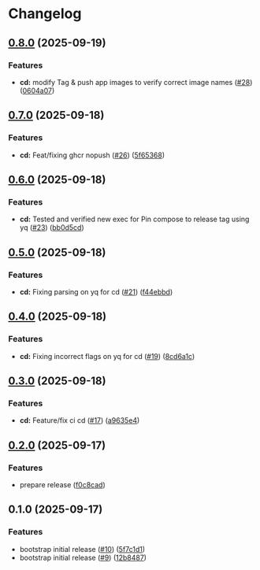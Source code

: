 # Changelog

## [0.8.0](https://github.com/jfaa-josh/stock-ops/compare/v0.7.0...v0.8.0) (2025-09-19)


### Features

* **cd:** modify Tag & push app images to verify correct image names ([#28](https://github.com/jfaa-josh/stock-ops/issues/28)) ([0604a07](https://github.com/jfaa-josh/stock-ops/commit/0604a07bd3d5b6e84d79b4c19fbd063cd3769324))

## [0.7.0](https://github.com/jfaa-josh/stock-ops/compare/v0.6.0...v0.7.0) (2025-09-18)


### Features

* **cd:** Feat/fixing ghcr nopush ([#26](https://github.com/jfaa-josh/stock-ops/issues/26)) ([5f65368](https://github.com/jfaa-josh/stock-ops/commit/5f6536892acd0c9bd539ad767f8208cd3edf6b5a))

## [0.6.0](https://github.com/jfaa-josh/stock-ops/compare/v0.5.0...v0.6.0) (2025-09-18)


### Features

* **cd:** Tested and verified new exec for Pin compose to release tag using yq ([#23](https://github.com/jfaa-josh/stock-ops/issues/23)) ([bb0d5cd](https://github.com/jfaa-josh/stock-ops/commit/bb0d5cd7ce823ec380496afd81cddc8e6c526586))

## [0.5.0](https://github.com/jfaa-josh/stock-ops/compare/v0.4.0...v0.5.0) (2025-09-18)


### Features

* **cd:** Fixing parsing on yq for cd ([#21](https://github.com/jfaa-josh/stock-ops/issues/21)) ([f44ebbd](https://github.com/jfaa-josh/stock-ops/commit/f44ebbdc64f3c1a14716b650335f90b7d954b1b2))

## [0.4.0](https://github.com/jfaa-josh/stock-ops/compare/v0.3.0...v0.4.0) (2025-09-18)


### Features

* **cd:** Fixing incorrect flags on yq for cd ([#19](https://github.com/jfaa-josh/stock-ops/issues/19)) ([8cd6a1c](https://github.com/jfaa-josh/stock-ops/commit/8cd6a1ce87d653a078b6b3f79f1925a36530804f))

## [0.3.0](https://github.com/jfaa-josh/stock-ops/compare/v0.2.0...v0.3.0) (2025-09-18)


### Features

* **cd:** Feature/fix ci cd ([#17](https://github.com/jfaa-josh/stock-ops/issues/17)) ([a9635e4](https://github.com/jfaa-josh/stock-ops/commit/a9635e408063696cd11c5d82dfad239a8329a314))

## [0.2.0](https://github.com/jfaa-josh/stock-ops/compare/v0.1.0...v0.2.0) (2025-09-17)


### Features

* prepare release ([f0c8cad](https://github.com/jfaa-josh/stock-ops/commit/f0c8cad89ca1f3d62c43a26551822033868eb603))

## 0.1.0 (2025-09-17)


### Features

* bootstrap initial release ([#10](https://github.com/jfaa-josh/stock-ops/issues/10)) ([5f7c1d1](https://github.com/jfaa-josh/stock-ops/commit/5f7c1d15ea92a591ea44b762584d5e03de283881))
* bootstrap initial release ([#9](https://github.com/jfaa-josh/stock-ops/issues/9)) ([12b8487](https://github.com/jfaa-josh/stock-ops/commit/12b8487a685623670ea99f0ab7028414c0f09962))
